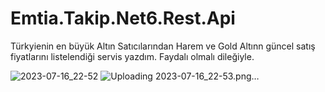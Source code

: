 # Emtia.Takip.Net6.Rest.Api

Türkyienin en büyük Altın Satıcılarından Harem ve Gold Altınn güncel satış fiyatlarını listelendiği servis yazdım.
Faydalı olmalı dileğiyle.


![2023-07-16_22-52](https://github.com/mesutde/Emtia.Takip.Net6.Rest.Api/assets/16664425/4f8178f2-c775-4941-96a7-5453420824e4)
![Uploading 2023-07-16_22-53.png…]()
